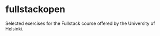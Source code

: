 # fullstackopen
Selected exercises for the Fullstack course offered by the University of Helsinki. 
